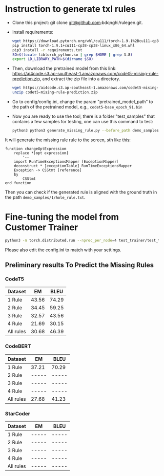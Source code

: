 # Instruction to generate txl rules

- Clone this project: git clone git@github.com:bdqnghi/rulegen.git.
- Install requirements: 
  ```bash
  wget https://download.pytorch.org/whl/cu111/torch-1.9.1%2Bcu111-cp38-cp38-linux_x86_64.whl
  pip install torch-1.9.1+cu111-cp38-cp38-linux_x86_64.whl
  pip3 install -r requirements.txt
  SO=$(locate libtorch_python.so | grep $HOME | grep 3.8)
  export LD_LIBRARY_PATH=$(dirname $SO)
  ```
- Then, download the pretrained model from this link: https://ai4code.s3.ap-southeast-1.amazonaws.com/codet5-mising-rule-prediction.zip,
  and extract the zip file into a directory.
  ```bash
  wget https://ai4code.s3.ap-southeast-1.amazonaws.com/codet5-mising-rule-prediction.zip
  unzip codet5-mising-rule-prediction.zip
  ```
- Go to config/config.ini, change the param "pretrained_model_path" to the path of the pretrained model, e.g., 
  `codet5-base_epoch_91.bin`
- Now you are ready to use the tool, there is a folder "test_samples" that contains a few samples for testing, one can use this command to test:

  ```bash
  python3 python3 generate_missing_rule.py --before_path demo_samples/0/before.txt --after_path demo_samples//0/after.txt --context_path demo_samples/0/context.txt
  ```

It will generate the missing rule rule to the screen, sth like this:

```txl
function changeOptExpression
	replace *[opt expression]
		'--
	import RunTimeExceptionsMapper [ExceptionMapper]
	deconstruct * [exceptionTable] RunTimeExceptionsMapper
	Exception -> CSStmt [reference]
	by
		CSStmt
end function
```

Then you can check if the generated rule is aligned with the ground truth in the path ``demo_samples/1/hole_rule.txt``.

# Fine-tuning the model from Customer Trainer

```bash
python3 -m torch.distributed.run --nproc_per_node=4 test_trainer/test_t5_trainer.py
```

Please also edit the config.ini to match with your settings.

## Preliminary results To Predict the Missing Rules

### CodeT5

| Dataset    | EM    | BLEU  |
|------------|-------|-------|
| 1 Rule     | 43.56 | 74.29 |
| 2 Rule     | 34.45 | 59.25 |
| 3 Rule     | 32.57 | 43.56 |
| 4 Rule     | 21.69 | 30.15 |
| All rules  | 30.68 | 46.39 |


### CodeBERT

| Dataset    | EM    | BLEU  |
|------------|-------|-------|
| 1 Rule     | 37.21 | 70.29 |
| 2 Rule     | ----- | ----- |
| 3 Rule     | ----- | ----- |
| 4 Rule     | ----- | ----- |
| All rules  | 27.68 | 41.23 |


### StarCoder

| Dataset    | EM    | BLEU  |
|------------|-------|-------|
| 1 Rule     | ----- | ----- |
| 2 Rule     | ----- | ----- |
| 3 Rule     | ----- | ----- |
| 4 Rule     | ----- | ----- |
| All rules  | ----- | ----- |

